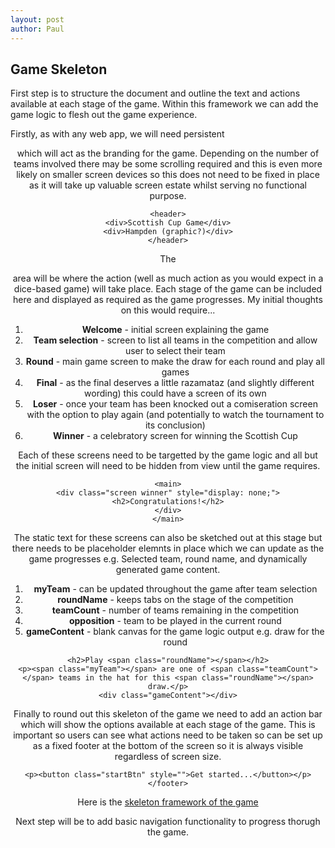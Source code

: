 ```yaml
---
layout: post
author: Paul
---
```


## Game Skeleton

First step is to structure the document and outline the text and actions available at each stage of the game. Within this framework we can add the game logic to flesh out the game experience.

Firstly, as with any web app, we will need persistent <header> which will act as the branding for the game. Depending on the number of teams involved there may be some scrolling required and this is even more likely on smaller screen devices so this does not need to be fixed in place as it will take up valuable screen estate whilst serving no functional purpose.

```
<header>
<div>Scottish Cup Game</div>
<div>Hampden (graphic?)</div>
</header>
```

The <main> area will be where the action (well as much action as you would expect in a dice-based game) will take place. Each stage of the game can be included here and displayed as required as the game progresses. My initial thoughts on this would require...

1. **Welcome** - initial screen explaining the game
2. **Team selection** - screen to list all teams in the competition and allow user to select their team
3. **Round** - main game screen to make the draw for each round and play all games
4. **Final** - as the final deserves a little razamataz (and slightly different wording) this could have a screen of its own
5. **Loser** - once your team has been knocked out a comiseration screen with the option to play again (and potentially to watch the tournament to its conclusion)
6. **Winner** - a celebratory screen for winning the Scottish Cup

Each of these screens need to be targetted by the game logic and all but the initial screen will need to be hidden from view until the game requires.

```
<main>
<div class="screen winner" style="display: none;">
<h2>Congratulations!</h2>
</div>
</main>
```

The static text for these screens can also be sketched out at this stage but there needs to be placeholder elemnts in place which we can update as the game progresses e.g. Selected team, round name, and dynamically generated game content.

1. **myTeam** - can be updated throughout the game after team selection
2. **roundName** - keeps tabs on the stage of the competition
3. **teamCount** - number of teams remaining in the competition
4. **opposition** - team to be played in the current round
5. **gameContent** - blank canvas for the game logic output e.g. draw for the round

```
<h2>Play <span class="roundName"></span></h2>
<p><span class="myTeam"></span> are one of <span class="teamCount"></span> teams in the hat for this <span class="roundName"></span> draw.</p>
<div class="gameContent"></div>
```

Finally to round out this skeleton of the game we need to add an action bar which will show the options available at each stage of the game. This is important so users can see what actions need to be taken so can be set up as a fixed footer at the bottom of the screen so it is always visible regardless of screen size.

```<footer>
<p><button class="startBtn" style="">Get started...</button></p>
</footer>
```
Here is the [skeleton framework of the game](https://phowie74.github.io/dev/stage1.html)

Next step will be to add basic navigation functionality to progress thorugh the game.


